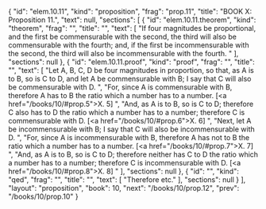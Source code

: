 {
  "id": "elem.10.11",
  "kind": "proposition",
  "frag": "prop.11",
  "title": "BOOK X: Proposition 11.",
  "text": null,
  "sections": [
    {
      "id": "elem.10.11.theorem",
      "kind": "theorem",
      "frag": "",
      "title": "",
      "text": [
        "If four magnitudes be proportional, and the first be commensurable with the second, the third will also be commensurable with the fourth; and, if the first be incommensurable with the second, the third will also be incommensurable with the fourth. "
      ],
      "sections": null
    },
    {
      "id": "elem.10.11.proof",
      "kind": "proof",
      "frag": "",
      "title": "",
      "text": [
        "Let A, B, C, D be four magnitudes in proportion, so that, as A is to B, so is C to D, and let A be commensurable with B;  I say that C will also be commensurable with D. ",
        "For, since A is commensurable with B, therefore A has to B the ratio which a number has to a number. [<a href=\"/books/10/#prop.5\">X. 5</a>] ",
        "And, as A is to B, so is C to D; therefore C also has to D the ratio which a number has to a number; therefore C is commensurable with D. [<a href=\"/books/10/#prop.6\">X. 6</a>] ",
        "Next, let A be incommensurable with B; I say that C will also be incommensurable with D. ",
        "For, since A is incommensurable with B, therefore A has not to B the ratio which a number has to a number. [<a href=\"/books/10/#prop.7\">X. 7</a>] ",
        "And, as A is to B, so is C to D; therefore neither has C to D the ratio which a number has to a number; therefore C is incommensurable with D. [<a href=\"/books/10/#prop.8\">X. 8</a>] "
      ],
      "sections": null
    },
    {
      "id": "",
      "kind": "qed",
      "frag": "",
      "title": "",
      "text": [
        "Therefore etc."
      ],
      "sections": null
    }
  ],
  "layout": "proposition",
  "book": 10,
  "next": "/books/10/prop.12",
  "prev": "/books/10/prop.10"
}
